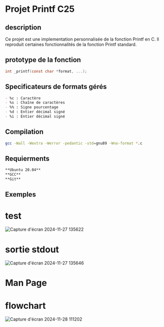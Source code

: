 # Projet Printf C25

## description
Ce projet est une implementation personnalisée de la fonction Printf en C.
Il reproduit certaines fonctionnalités de la fonction Printf standard.

## prototype de la fonction
```c
int _printf(const char *format, ...);
```

## Specificateurs de formats gérés
```markdown
- %c : Caractère
- %s : Chaîne de caractères
- %% : Signe pourcentage
- %d : Entier décimal signé
- %i : Entier décimal signé
```

## Compilation
```bash
gcc -Wall -Wextra -Werror -pedantic -std=gnu89 -Wno-format *.c
```

## Requierments
```markdown
**Ubuntu 20.04**
**GCC**
**Git**
```

## Exemples
# test
![Capture d'écran 2024-11-27 135622](https://github.com/user-attachments/assets/fa3ca843-247d-4bfe-97c6-b925784f6627)
# sortie stdout
![Capture d'écran 2024-11-27 135646](https://github.com/user-attachments/assets/44a4f90a-ffe6-4599-abc5-5989b4283c0e)


# Man Page




# flowchart
![Capture d'écran 2024-11-28 111202](https://github.com/user-attachments/assets/4f3f53c3-7a8c-4265-ae1c-c5ec0f95ec6d)
